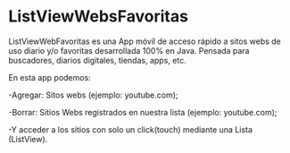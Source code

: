 # ListViewWebsFavoritas

ListViewWebFavoritas es una App móvil de acceso rápido a sitos webs de uso diario y/o favoritas desarrollada 100% en Java.
Pensada para buscadores, diarios digitales, tiendas, apps, etc.

En esta app podemos:

-Agregar: Sitos webs (ejemplo: youtube.com);

-Borrar: Sitios Webs registrados en nuestra lista (ejemplo: youtube.com);

-Y acceder a los sitios con solo un click(touch) mediante una Lista (ListView).

